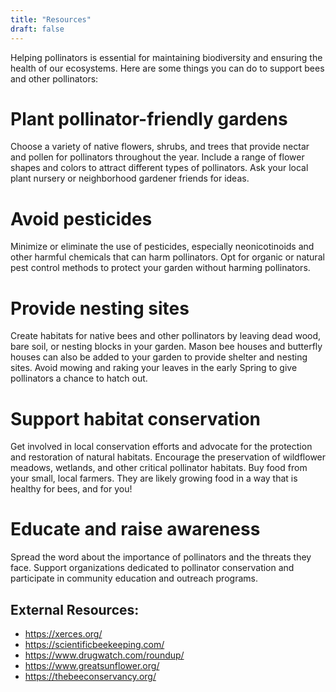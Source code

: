 ```yaml
---
title: "Resources"
draft: false
---
```


Helping pollinators is essential for maintaining biodiversity and ensuring the health of our ecosystems. Here are some things you can do to support bees and other pollinators:

# Plant pollinator-friendly gardens

Choose a variety of native flowers, shrubs, and trees that provide nectar and pollen for pollinators throughout the year. Include a range of flower shapes and colors to attract different types of pollinators. Ask your local plant nursery or neighborhood gardener friends for ideas.


# Avoid pesticides

Minimize or eliminate the use of pesticides, especially neonicotinoids and other harmful chemicals that can harm pollinators. Opt for organic or natural pest control methods to protect your garden without harming pollinators.

# Provide nesting sites

Create habitats for native bees and other pollinators by leaving dead wood, bare soil, or nesting blocks in your garden. Mason bee houses and butterfly houses can also be added to your garden to provide shelter and nesting sites. Avoid mowing and raking your leaves in the early Spring to give pollinators a chance to hatch out.

# Support habitat conservation

Get involved in local conservation efforts and advocate for the protection and restoration of natural habitats. Encourage the preservation of wildflower meadows, wetlands, and other critical pollinator habitats. Buy food from your small, local farmers. They are likely growing food in a way that is healthy for bees, and for you!

# Educate and raise awareness

Spread the word about the importance of pollinators and the threats they face. Support organizations dedicated to pollinator conservation and participate in community education and outreach programs.

## External Resources:

- https://xerces.org/
- https://scientificbeekeeping.com/
- https://www.drugwatch.com/roundup/
- https://www.greatsunflower.org/
- https://thebeeconservancy.org/

